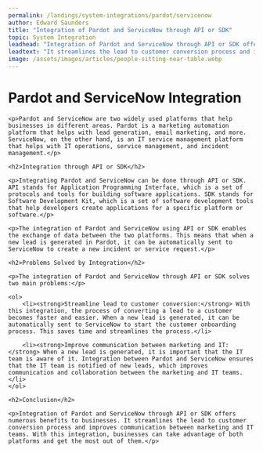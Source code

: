 ```yaml
---
permalink: /landings/system-integrations/pardot/servicenow
author: Edward Saunders
title: "Integration of Pardot and ServiceNow through API or SDK"
topic: System Integration
leadhead: "Integration of Pardot and ServiceNow through API or SDK offers numerous benefits to businesses"
leadtext: "It streamlines the lead to customer conversion process and improves communication between marketing and IT teams. With this integration, businesses can take advantage of both platforms and get the most out of them."
image: /assets/images/articles/people-sitting-near-table.webp
---
```

<div class="arttext">	<h1>Pardot and ServiceNow Integration</h1>

	<p>Pardot and ServiceNow are two widely used platforms that help businesses in different areas. Pardot is a marketing automation platform that helps with lead generation, email marketing, and more. ServiceNow, on the other hand, is an IT service management platform that helps with IT operations, service management, and incident management.</p>

	<h2>Integration through API or SDK</h2>

	<p>Integrating Pardot and ServiceNow can be done through API or SDK. API stands for Application Programming Interface, which is a set of protocols and tools for building software applications. SDK stands for Software Development Kit, which is a set of software development tools that help developers create applications for a specific platform or software.</p>

	<p>The integration of Pardot and ServiceNow using API or SDK enables the exchange of data between the two platforms. This means that when a new lead is generated in Pardot, it can be automatically sent to ServiceNow to create a new incident or service request.</p>

	<h2>Problems Solved by Integration</h2>

	<p>The integration of Pardot and ServiceNow through API or SDK solves two main problems:</p>

	<ol>
		<li><strong>Streamline lead to customer conversion:</strong> With this integration, the process of converting a lead to a customer becomes faster and easier. When a new lead is generated, it can be automatically sent to ServiceNow to start the customer onboarding process. This saves time and streamlines the process.</li>

		<li><strong>Improve communication between marketing and IT:</strong> When a new lead is generated, it is important that the IT team is aware of it. Integration between Pardot and ServiceNow ensures that the IT team is notified of new leads, which improves communication and collaboration between the marketing and IT teams.</li>
	</ol>

	<h2>Conclusion</h2>

	<p>Integration of Pardot and ServiceNow through API or SDK offers numerous benefits to businesses. It streamlines the lead to customer conversion process and improves communication between marketing and IT teams. With this integration, businesses can take advantage of both platforms and get the most out of them.</p>
</div>